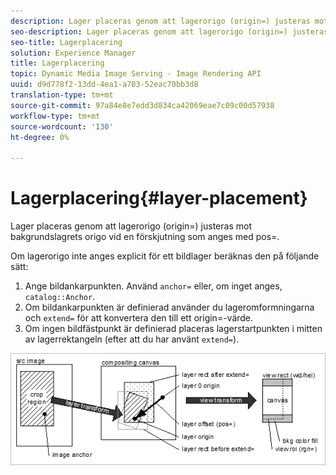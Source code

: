 ```yaml
---
description: Lager placeras genom att lagerorigo (origin=) justeras mot bakgrundslagrets origo vid en förskjutning som anges med pos=.
seo-description: Lager placeras genom att lagerorigo (origin=) justeras mot bakgrundslagrets origo vid en förskjutning som anges med pos=.
seo-title: Lagerplacering
solution: Experience Manager
title: Lagerplacering
topic: Dynamic Media Image Serving - Image Rendering API
uuid: d9d778f2-13dd-4ea1-a703-52eac70bb3d8
translation-type: tm+mt
source-git-commit: 97a84e8e7edd3d834ca42069eae7c09c00d57938
workflow-type: tm+mt
source-wordcount: '130'
ht-degree: 0%

---
```



# Lagerplacering{#layer-placement}

Lager placeras genom att lagerorigo (origin=) justeras mot bakgrundslagrets origo vid en förskjutning som anges med pos=.

Om lagerorigo inte anges explicit för ett bildlager beräknas den på följande sätt:

1. Ange bildankarpunkten. Använd `anchor=` eller, om inget anges, `catalog::Anchor`.
1. Om bildankarpunkten är definierad använder du lageromformningarna och `extend=` för att konvertera den till ett origin=-värde.
1. Om ingen bildfästpunkt är definierad placeras lagerstartpunkten i mitten av lagerrektangeln (efter att du har använt `extend=`).

![](assets/layerplacement.png)

